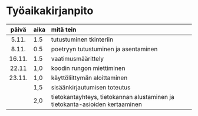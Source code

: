 # Työaikakirjanpito

| päivä | aika | mitä tein  |
| :----:|:-----| :-----|
| 5.11. | 1.5  | tutustuminen tkinteriin |
| 8.11. | 0.5  | poetryyn tutustuminen ja asentaminen |
| 16.11.| 1.5  | vaatimusmäärittely |
| 22.11 | 1,0  | koodin rungon miettiminen |
| 23.11.| 1,0  | käyttöliittymän aloittaminen |
|       | 1,5  | sisäänkirjautumisen toteutus |
|       | 2,0  | tietokantayhteys, tietokannan alustaminen ja tietokanta-asioiden kertaaminen |
